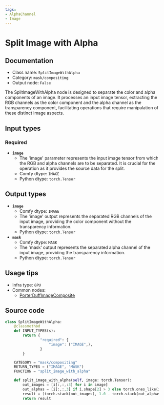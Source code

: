 ```yaml
---
tags:
- AlphaChannel
- Image
---
```


# Split Image with Alpha
## Documentation
- Class name: `SplitImageWithAlpha`
- Category: `mask/compositing`
- Output node: `False`

The SplitImageWithAlpha node is designed to separate the color and alpha components of an image. It processes an input image tensor, extracting the RGB channels as the color component and the alpha channel as the transparency component, facilitating operations that require manipulation of these distinct image aspects.
## Input types
### Required
- **`image`**
    - The 'image' parameter represents the input image tensor from which the RGB and alpha channels are to be separated. It is crucial for the operation as it provides the source data for the split.
    - Comfy dtype: `IMAGE`
    - Python dtype: `torch.Tensor`
## Output types
- **`image`**
    - Comfy dtype: `IMAGE`
    - The 'image' output represents the separated RGB channels of the input image, providing the color component without the transparency information.
    - Python dtype: `torch.Tensor`
- **`mask`**
    - Comfy dtype: `MASK`
    - The 'mask' output represents the separated alpha channel of the input image, providing the transparency information.
    - Python dtype: `torch.Tensor`
## Usage tips
- Infra type: `GPU`
- Common nodes:
    - [PorterDuffImageComposite](../../Comfy/Nodes/PorterDuffImageComposite.md)



## Source code
```python
class SplitImageWithAlpha:
    @classmethod
    def INPUT_TYPES(s):
        return {
                "required": {
                    "image": ("IMAGE",),
                }
        }

    CATEGORY = "mask/compositing"
    RETURN_TYPES = ("IMAGE", "MASK")
    FUNCTION = "split_image_with_alpha"

    def split_image_with_alpha(self, image: torch.Tensor):
        out_images = [i[:,:,:3] for i in image]
        out_alphas = [i[:,:,3] if i.shape[2] > 3 else torch.ones_like(i[:,:,0]) for i in image]
        result = (torch.stack(out_images), 1.0 - torch.stack(out_alphas))
        return result

```
